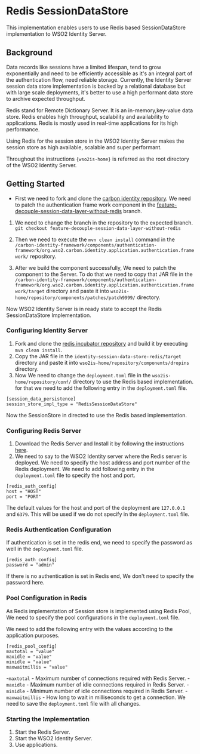# Redis SessionDataStore
This implementation enables users to use Redis based SessionDataStore implementation to WSO2 Identity Server.

## Background 
Data records like sessions have a limited lifespan, tend to grow exponentially and need to be efficiently accessible as it's an integral part of the authentication flow, need reliable storage. Currently, the Identity Server session data store implementation is backed by a relational database but with large scale deployments, it's better to use a high performant data store to archive expected throughput.

Redis stand for Remote Dictionary Server. It is an in-memory,key-value data store. Redis enables high throughput, scalability and availability to applications. Redis is mostly used in real-time applications for its high performance.

Using Redis for the session store in the WSO2 Identity Server makes the session store as high available, scalable and super performant.

Throughout the instructions `{wso2is-home}` is referred as the root directory of the WSO2 Identity Server.

## Getting Started
- First we need to fork and clone the [carbon identity repository](https://github.com/wso2/carbon-identity-framework). We need to patch the authentication frame work component in the [feature-decouple-session-data-layer-without-redis](https://github.com/wso2/carbon-identity-framework/tree/feature-decouple-session-data-layer-without-redis) branch. 
 1. We need to change the branch in the repository to the expected branch.
    `git checkout feature-decouple-session-data-layer-without-redis`
    
 2. Then we need to execute the `mvn clean install` command in the `/carbon-identity-framework/components/authentication-framework/org.wso2.carbon.identity.application.authentication.framework/` repository.
    
 3. After we build the component successfully, We need to patch the component to the Server. To do that we need to copy that JAR file in the `/carbon-identity-framework/components/authentication-framework/org.wso2.carbon.identity.application.authentication.framework/target` directory and paste it into `wso2is-home/repository/components/patches/patch9999/` directory.
    
 Now WSO2 Identity Server is in ready state to accept the Redis SessionDataStore Implementation.
    
### Configuring Identity Server

1. Fork and clone the [redis incubator repository](https://github.com/wso2-incubator/identity-session-data-store-redis) and build it by executing `mvn clean install`. 
2. Copy the JAR file in the `identity-session-data-store-redis/target` directory and paste it into `wso2is-home/repository/components/dropins` directory.
3. Now We need to change the `deployment.toml` file in the `wso2is-home/repository/conf/` directory to use the Redis based implementation.
 for that we need to add the following entry in the `deployment.toml` file.
 ```
[session_data_persistence]
session_store_impl_type = "RedisSessionDataStore" 
``` 
 Now the SessionStore in directed to use the Redis based implementation.
 
### Configuring Redis Server
1. Download the Redis Server and Install it by following the instructions [here](https://redis.io/download).
2. We need to say to the WSO2 Identity server where the Redis server is deployed. We need to specify the host address and port number of the Redis deployment.
 We need to add following entry in the `deployment.toml` file to specify the host and port.
 ```
[redis_auth_config]
host = "HOST"
port = "PORT"
```
The default values for the host and port of the deployment are `127.0.0.1` and `6379`. This will be used if we do not specify in the `deployment.toml` file.  

### Redis Authentication Configuration
If authentication is set in the redis end, we need to specify the password as well in the `deployment.toml` file.
```
[redis_auth_config]
password = "admin"
```
If there is no authentication is set in Redis end, We don't need to specify the password here.

### Pool Configuration in Redis

As Redis implementation of Session store is implemented using Redis Pool, We need to specify the pool configurations in the `deployment.toml` file.

We need to add the following entry with the values according to the application purposes.  
```
[redis_pool_config]
maxtotal = "value"
maxidle = "value"
minidle = "value"
maxwaitmillis = "value"
```

-`maxtotal` - Maximum number of connections required with Redis Server.
-`maxidle`  - Maximum number of idle connections required in Redis Server.
-`minidle`  - Minimum number of idle connections required in Redis Server.
-`maxwaitmillis` - How long to wait in milliseconds to get a connection.
We need to save the `deployment.toml` file with all changes.

### Starting the Implementation
1. Start the Redis Server.
2. Start the WSO2 Identity Server.
3. Use applications.
 






